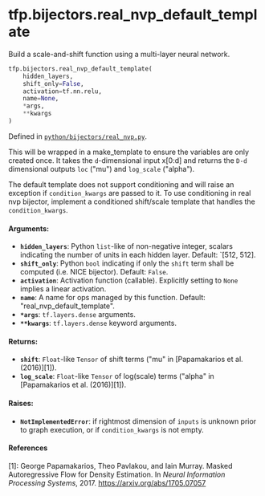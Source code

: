 <div itemscope itemtype="http://developers.google.com/ReferenceObject">
<meta itemprop="name" content="tfp.bijectors.real_nvp_default_template" />
<meta itemprop="path" content="Stable" />
</div>

# tfp.bijectors.real_nvp_default_template

Build a scale-and-shift function using a multi-layer neural network.

``` python
tfp.bijectors.real_nvp_default_template(
    hidden_layers,
    shift_only=False,
    activation=tf.nn.relu,
    name=None,
    *args,
    **kwargs
)
```



Defined in [`python/bijectors/real_nvp.py`](https://github.com/tensorflow/probability/tree/master/tensorflow_probability/python/bijectors/real_nvp.py).

<!-- Placeholder for "Used in" -->

This will be wrapped in a make_template to ensure the variables are only
created once. It takes the `d`-dimensional input x[0:d] and returns the `D-d`
dimensional outputs `loc` ("mu") and `log_scale` ("alpha").

The default template does not support conditioning and will raise an
exception if `condition_kwargs` are passed to it. To use conditioning in
real nvp bijector, implement a conditioned shift/scale template that
handles the `condition_kwargs`.

#### Arguments:


* <b>`hidden_layers`</b>: Python `list`-like of non-negative integer, scalars
  indicating the number of units in each hidden layer. Default: `[512, 512].
* <b>`shift_only`</b>: Python `bool` indicating if only the `shift` term shall be
  computed (i.e. NICE bijector). Default: `False`.
* <b>`activation`</b>: Activation function (callable). Explicitly setting to `None`
  implies a linear activation.
* <b>`name`</b>: A name for ops managed by this function. Default:
  "real_nvp_default_template".
* <b>`*args`</b>: `tf.layers.dense` arguments.
* <b>`**kwargs`</b>: `tf.layers.dense` keyword arguments.


#### Returns:


* <b>`shift`</b>: `Float`-like `Tensor` of shift terms ("mu" in
  [Papamakarios et al.  (2016)][1]).
* <b>`log_scale`</b>: `Float`-like `Tensor` of log(scale) terms ("alpha" in
  [Papamakarios et al. (2016)][1]).


#### Raises:


* <b>`NotImplementedError`</b>: if rightmost dimension of `inputs` is unknown prior to
  graph execution, or if `condition_kwargs` is not empty.

#### References

[1]: George Papamakarios, Theo Pavlakou, and Iain Murray. Masked
     Autoregressive Flow for Density Estimation. In _Neural Information
     Processing Systems_, 2017. https://arxiv.org/abs/1705.07057